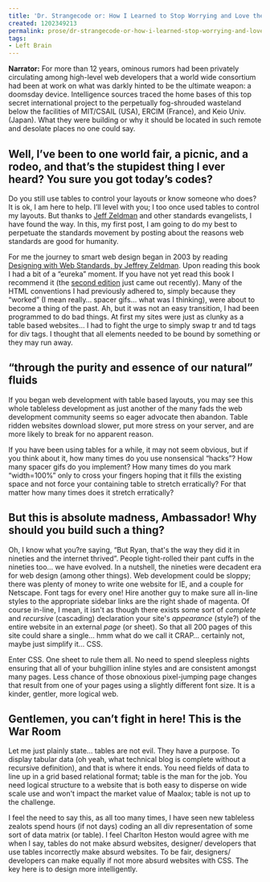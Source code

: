 ```yaml
---
title: 'Dr. Strangecode or: How I Learned to Stop Worrying and Love the DOM'
created: 1202349213
permalink: prose/dr-strangecode-or-how-i-learned-stop-worrying-and-love-dom
tags:
- Left Brain
---
```


**Narrator:** For more than 12 years, ominous rumors had been privately circulating among high-level web developers that a world wide consortium had been at work on what was darkly hinted to be the ultimate weapon: a doomsday device. Intelligence sources traced the home bases of this top secret international project to the perpetually fog-shrouded wasteland below the facilities of MIT/CSAIL (USA), ERCIM (France), and Keio Univ. (Japan). What they were building or why it should be located in such remote and desolate places no one could say. <!--base32-c9t6arbb-base32-->

## Well, I’ve been to one world fair, a picnic, and a rodeo, and that’s the stupidest thing I ever heard? You sure you got today’s codes?

Do you still use tables to control your layouts or know someone who does? It is ok, I am here to help. I’ll level with you; I too once used tables to control my layouts. But thanks to [Jeff Zeldman](http://www.amazon.com/Designing-Web-Standards-Jeffrey-Zeldman/dp/0321385551/ref=pd_bbs_sr_1/104-2454640-8435942?ie=UTF8&amp;s=books&amp;qid=1192383120&amp;sr=1-1?ie=UTF8&amp;tag=ryan0d-20&amp;link_code=em1&amp;camp=212341&amp;creative=384049&amp;creativeASIN=0275954544&amp;adid=08442520-5931-460e-b021-b261d385583c/) and other standards evangelists, I have found the way. In this, my first post, I am going to do my best to perpetuate the standards movement by posting about the reasons web standards are good for humanity.

For me the journey to smart web design began in 2003 by reading [Designing with Web Standards, by Jeffrey Zeldman](http://www.amazon.com/Designing-Web-Standards-Jeffrey-Zeldman/dp/0321385551/ref=pd_bbs_sr_1/104-2454640-8435942?ie=UTF8&amp;s=books&amp;qid=1192383120&amp;sr=1-1?ie=UTF8&amp;tag=ryan0d-20&amp;link_code=em1&amp;camp=212341&amp;creative=384049&amp;creativeASIN=0275954544&amp;adid=08442520-5931-460e-b021-b261d385583c). Upon reading this book I had a bit of a “eureka” moment. If you have not yet read this book I recommend it (the [second edition](http://www.amazon.com/Designing-Web-Standards-Jeffrey-Zeldman/dp/0321385551/ref=pd_bbs_sr_1/104-2454640-8435942?ie=UTF8&amp;s=books&amp;qid=1192383120&amp;sr=1-1?ie=UTF8&amp;tag=ryan0d-20&amp;link_code=em1&amp;camp=212341&amp;creative=384049&amp;creativeASIN=0275954544&amp;adid=08442520-5931-460e-b021-b261d385583c) just came out recently). Many of the HTML conventions I had previously adhered to, simply because they “worked” (I mean really… spacer gifs… what was I thinking), were about to become a thing of the past. Ah, but it was not an easy transition, I had been programmed to do bad things. At first my sites were just as clunky as a table based websites… I had to fight the urge to simply swap tr and td tags for div tags. I thought that all elements needed to be bound by something or they may run away.

## “through the purity and essence of our natural” fluids

If you began web development with table based layouts, you may see this whole tableless development as just another of the many fads the web development community seems so eager advocate then abandon. Table ridden websites download slower, put more stress on your server, and are more likely to break for no apparent reason.

If you have been using tables for a while, it may not seem obvious, but if you think about it, how many times do you use nonsensical “hacks”? How many spacer gifs do you implement? How many times do you mark “width=100%” only to cross your fingers hoping that it fills the existing space and not force your containing table to stretch erratically? For that matter how many times does it stretch erratically?

## But this is absolute madness, Ambassador! Why should you build such a thing?

Oh, I know what you?re saying, “But Ryan, that's the way they did it in nineties and the internet thrived”. People tight-rolled their pant cuffs in the nineties too… we have evolved. In a nutshell, the nineties were decadent era for web design (among other things). Web development could be sloppy; there was plenty of money to write one website for IE, and a couple for Netscape. Font tags for every one! Hire another guy to make sure all in-line styles to the appropriate sidebar links are the right shade of magenta. Of course in-line, I mean, it isn't as though there exists some sort of *complete* and *recursive* (cascading) declaration your site's *appearance* (style?) of the entire website in an external *page* (or sheet). So that all 200 pages of this site could share a single… hmm what do we call it CRAP… certainly not, maybe just simplify it… CSS.

Enter CSS. One sheet to rule them all. No need to spend sleepless nights ensuring that all of your buhgillion inline styles and are consistent amongst many pages. Less chance of those obnoxious pixel-jumping page changes that result from one of your pages using a slightly different font size. It is a kinder, gentler, more logical web.

## Gentlemen, you can’t fight in here! This is the War Room

Let me just plainly state… tables are not evil. They have a purpose. To display tabular data (oh yeah, what technical blog is complete without a recursive definition), and that is where it ends. You need fields of data to line up in a grid based relational format; table is the man for the job. You need logical structure to a website that is both easy to disperse on wide scale use and won't impact the market value of Maalox; table is not up to the challenge.

I feel the need to say this, as all too many times, I have seen new tableless zealots spend hours (if not days) coding an all div representation of some sort of data matrix (or table). I feel Charlton Heston would agree with me when I say, tables do not make absurd websites, designer/ developers that use tables incorrectly make absurd websites. To be fair, designers/ developers can make equally if not more absurd websites with CSS. The key here is to design more intelligently.